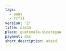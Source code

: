 ```yaml
---
tags:
  - aaas
  - fffff
version: '2'
title: dasda
place: guatemala-nicaragua
payment: das
short_description: adasd
---
```


